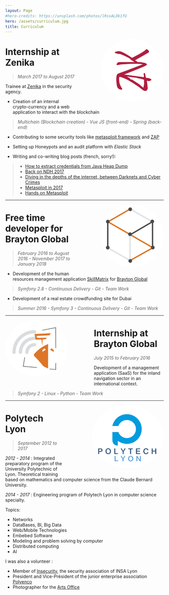 ```yaml
---
layout: Page
#hero-credits: https://unsplash.com/photos/lRssALOk1fU
hero: /assets/curriculum.jpg
title: Curriculum
---
```


<img style="height: 200px;border-radius: 50%; float: right; margin-left:6em;
margin-bottom: 1em;" src="/assets/zenika.png" alt="Zenika"/>

# Internship at Zenika
> _March 2017 to August 2017_

Trainee at [Zenika](http://zenika.com/) in the security agency.

* Creation of an internal crypto-currency and a web application to interact with the
blockchain
> _Multichain (Blockchain creation) - Vue JS (front-end) - Spring (back-end)_

* Contributing to some security tools like
[metasploit framework](http://github.com/rapid7/metasploit-framework) and
[ZAP](https://github.com/zaproxy/zaproxy)

* Setting up Honeypots and an audit platform with _Elastic Stack_

* Writing and co-writing blog posts (french, sorry!):  
> - [How to extract credentials from Java Heap Dump](https://zen-sec.github.io/fr/java-heapdump-extraction/)
> - [Back on NDH 2017](https://blog.zenika.com/2017/09/07/retour-sur-la-nuit-du-hack-2017/)
> - [Diving in the depths of the internet, between Darknets and Cyber Crimes](https://blog.zenika.com/2017/09/12/plongeon-dans-les-profondeurs-de-linternet-entre-darknets-et-cybercriminalite-2/)
> - [Metasploit in 2017](https://blog.zenika.com/2017/09/25/metasploit-en-2017-ca-donne-quoi/)
> - [Hands on Metasploit](https://blog.zenika.com/2017/11/23/metasploit-plongeon-dans-le-framework)

---

<img style="height: 200px;border-radius: 50%;float: right;margin-left: 6em;margin-bottom: 1em;" src="/assets/skillmatrix.png" alt="SkillMatrix"/>

# Free time developer for Brayton Global
> _February 2016 to August 2016 - November 2017 to January 2018_

* Development of the human resources management application [SkillMatrix](http://skillmatrix.be/) for [Brayton Global](http://brayton-global.co.uk/)
> _Symfony 2.8 - Continuous Delivery - Git - Team Work_

* Development of a real estate crowdfunding site for Dubai
> _Summer 2016 - Symfony 3 - Continuous Delivery - Git - Team Work_

---

<img style="height: 180px;border-radius: 50%;float: left;margin-right: 6em;margin-bottom: 1em;" src="/assets/vemasys.png" alt="VeMaSys"/>

# Internship at Brayton Global
> _July 2015 to February 2016_

Development of a management application (SaaS) for the inland navigation sector in an international context.
> _Symfony 2 - Linux - Python - Team Work_

---

<img style="height: 200px;border-radius: 50%;float: right;margin-left: 6em;margin-bottom: 1em;" src="/assets/polytech.png" alt="Polytech"/>

# Polytech Lyon
> _September 2012 to 2017_

_2012 - 2014_ : Integrated preparatory program of the University Polytechnic of Lyon.
Theoretical training based on mathematics and computer science from the Claude Bernard University.

_2014 - 2017_ : Engineering program of Polytech Lyon in computer science specialty.

Topics:

* Networks
* DataBases, BI, Big Data
* Web/Mobile Technologies
* Embebed Software
* Modeling and problem solving by computer
* Distributed computing
* AI

I was also a volunteer :

* Member of [Insecurity](http://insecurity-insa.fr/), the security association of INSA Lyon
* President and Vice-Président of the junior enterprise association [Polyenco](http://junior-polyenco.fr/)  
* Photographer for the [Arts Office](http://bureaudesarts.univ-lyon1.fr/)
